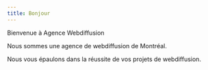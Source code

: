 ```yaml
---
title: Bonjour
---
```

Bienvenue à Agence Webdiffusion

Nous sommes une agence de webdiffusion de Montréal.


Nous vous épaulons dans la réussite de vos projets de webdiffusion.